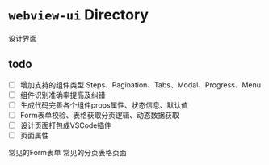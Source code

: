 # `webview-ui` Directory

设计界面

## todo

- [ ] 增加支持的组件类型 Steps、Pagination、Tabs、Modal、Progress、Menu
- [ ] 组件识别准确率提高及纠错
- [ ] 生成代码完善各个组件props属性、状态信息、默认值
- [ ] Form表单校验、表格获取分页逻辑、动态数据获取
- [ ] 设计页面打包成VSCode插件
- [ ] 页面属性

常见的Form表单
常见的分页表格页面